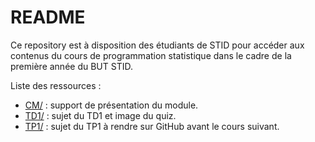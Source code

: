 # README

Ce repository est à disposition des étudiants de STID pour accéder aux contenus du cours de programmation statistique dans le cadre de la première année du BUT STID.

Liste des ressources : 

* [CM/](./CM/) : support de présentation du module.
* [TD1/](./TD1/) : sujet du TD1 et image du quiz.
* [TP1/](./TP1/) : sujet du TP1 à rendre sur GitHub avant le cours suivant.
